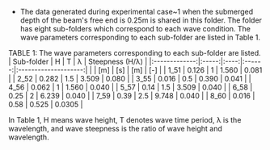 

- The data generated during experimental case~1 when the submerged depth of the beam's free end is $0.25$m is shared in this folder. The folder has eight sub-folders which correspond to each wave condition. The wave parameters corresponding to each sub-folder are listed in Table 1. 

TABLE 1: The wave parameters corresponding to each sub-folder are listed.
| Sub-folder |   H   |   T  | λ | Steepness (H/λ) |
|:-------------:|:-----:|:----:|:------:|:--------------------:|
|               |  [m]  |  [s] |   [m]  |          [-]         |
|      1_51     | 0.126 |   1  |  1.560 |         0.081        |
|      2_52     | 0.282 |  1.5 |  3.509 |         0.080        |
|      3_55     | 0.016 |  0.5 |  0.390 |         0.041        |
|      4_56     | 0.062 |   1  |  1.560 |         0.040        |
|      5_57     |  0.14 |  1.5 |  3.509 |         0.040        |
|      6_58     |  0.25 |   2  |  6.239 |         0.040        |
|      7_59     |  0.39 |  2.5 |  9.748 |         0.040        |
|      8_60     | 0.016 | 0.58 |  0.525 |        0.0305        |


In Table 1, H means wave height, T denotes wave time period, λ is the wavelength, and wave steepness is the ratio of wave height and wavelength.

